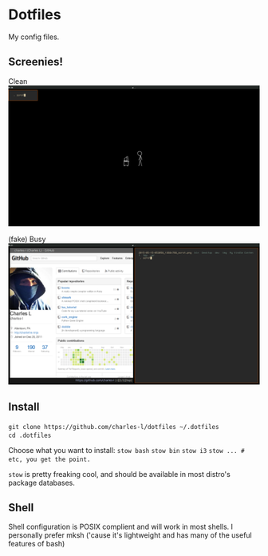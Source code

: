 Dotfiles
========
My config files.

Screenies!
--------
Clean<br/>
![](screenshots/clean.png)
<br/>

(fake) Busy<br/>
![](screenshots/busy.png)

Install
----
`git clone https://github.com/charles-l/dotfiles ~/.dotfiles` <br/>
`cd .dotfiles`

Choose what you want to install:
`stow bash`
`stow bin`
`stow i3`
`stow ... # etc, you get the point.`

`stow` is pretty freaking cool, and should be available in most distro's package databases.

Shell
----
Shell configuration is POSIX complient and will work in most shells. I personally prefer mksh ('cause it's lightweight and has many of the useful features of bash)
